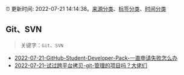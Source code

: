 :alarm_clock: 更新时间: 2022-07-21 14:14:38。[来源分类](../README.md)、[标签分类](../TAGS.md)、[时间分类](../TIMELINE.md)

## Git、SVN


> 关键字：`Git`、`SVN`



- [2022-07-21-GitHub-Student-Developer-Pack-一直申请失败怎么办](https://www.v2ex.com/t/867855) 
- [2022-07-21-试过跨平台拷贝-git-管理的项目吗？大佬们](https://www.v2ex.com/t/867822) 